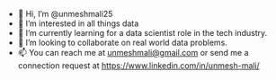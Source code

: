 - 👋 Hi, I’m @unmeshmali25
- 👀 I’m interested in all things data
- 🌱 I’m currently learning for a data scientist role in the tech industry. 
- 💞️ I’m looking to collaborate on real world data problems. 
- 📫 You can reach me at unmeshmali@gmail.com or send me a connection request at https://www.linkedin.com/in/unmesh-mali/

<!---
unmeshmali25/unmeshmali25 is a ✨ special ✨ repository because its `README.md` (this file) appears on your GitHub profile.
You can click the Preview link to take a look at your changes.
--->
